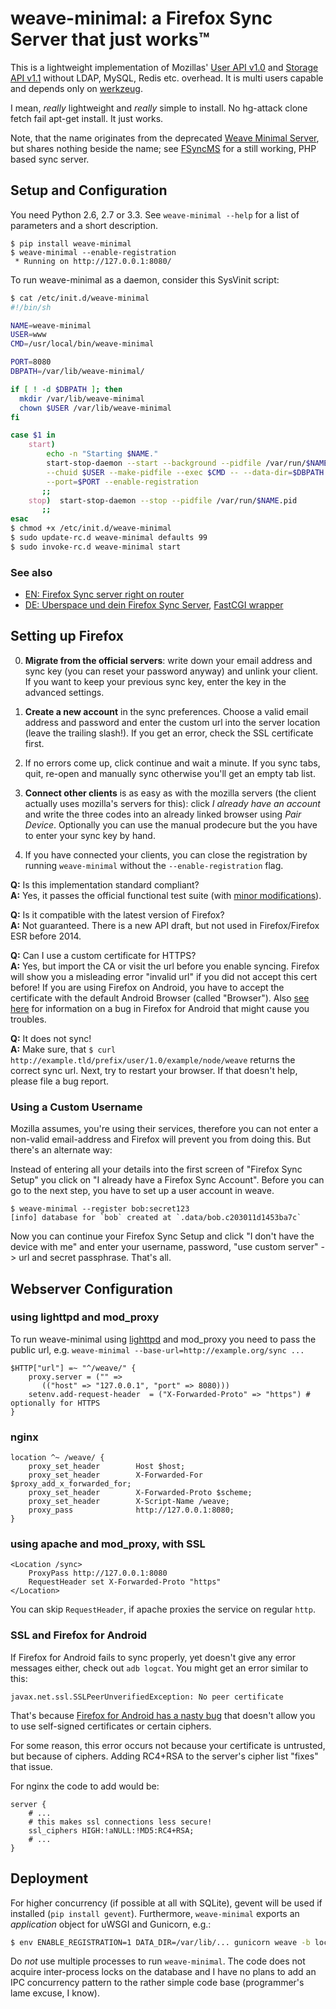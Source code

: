 weave-minimal: a Firefox Sync Server that just works™
=====================================================

This is a lightweight implementation of Mozillas' [User API v1.0][1] and
[Storage API v1.1][2] without LDAP, MySQL, Redis etc. overhead. It is multi
users capable and depends only on [werkzeug][3].

I mean, *really* lightweight and *really* simple to install. No hg-attack clone
fetch fail apt-get install. It just works.

Note, that the name originates from the deprecated [Weave Minimal Server][4],
but shares nothing beside the name; see [FSyncMS][5] for a still working, PHP
based sync server.

[1]: http://docs.services.mozilla.com/reg/apis.html
[2]: http://docs.services.mozilla.com/storage/apis-1.1.html
[3]: http://werkzeug.pocoo.org/
[4]: https://tobyelliott.wordpress.com/2011/03/25/updating-and-deprecating-the-weave-minimal-server/
[5]: https://github.com/balu-/FSyncMS/

Setup and Configuration
-----------------------

You need Python 2.6, 2.7 or 3.3. See `weave-minimal --help` for a list of
parameters and a short description.

    $ pip install weave-minimal
    $ weave-minimal --enable-registration
     * Running on http://127.0.0.1:8080/

To run weave-minimal as a daemon, consider this SysVinit script:

```bash
$ cat /etc/init.d/weave-minimal
#!/bin/sh

NAME=weave-minimal
USER=www
CMD=/usr/local/bin/weave-minimal

PORT=8080
DBPATH=/var/lib/weave-minimal/

if [ ! -d $DBPATH ]; then
  mkdir /var/lib/weave-minimal
  chown $USER /var/lib/weave-minimal
fi

case $1 in
    start)
        echo -n "Starting $NAME."
        start-stop-daemon --start --background --pidfile /var/run/$NAME.pid \
        --chuid $USER --make-pidfile --exec $CMD -- --data-dir=$DBPATH \
        --port=$PORT --enable-registration
       ;;
    stop)  start-stop-daemon --stop --pidfile /var/run/$NAME.pid
       ;;
esac
$ chmod +x /etc/init.d/weave-minimal
$ sudo update-rc.d weave-minimal defaults 99
$ sudo invoke-rc.d weave-minimal start
```

### See also

* [EN: Firefox Sync server right on router][6]
* [DE: Uberspace und dein Firefox Sync Server][7], [FastCGI wrapper][8]

[6]: http://forums.smallnetbuilder.com/showthread.php?t=10797
[7]: http://christoph-polcin.com/2012/12/31/firefox-minimal-weave-auf-uberspace/
[8]: https://github.com/oa/weave-minimal-uberspace

Setting up Firefox
------------------

0. **Migrate from the official servers**: write down your email address and sync
   key (you can reset your password anyway) and unlink your client. If you want
   to keep your previous sync key, enter the key in the advanced settings.

1. **Create a new account** in the sync preferences. Choose a valid email
   address and password and enter the custom url into the server location
   (leave the trailing slash!). If you get an error, check the SSL certificate
   first.

2. If no errors come up, click continue and wait a minute. If you sync tabs,
   quit, re-open and manually sync otherwise you'll get an empty tab list.

3. **Connect other clients** is as easy as with the mozilla servers (the client
   actually uses mozilla's servers for this): click *I already have an account*
   and write the three codes into an already linked browser using *Pair Device*.
   Optionally you can use the manual prodecure but the you have to enter your
   sync key by hand.

4. If you have connected your clients, you can close the registration by running
   `weave-minimal` without the `--enable-registration` flag.

**Q:** Is this implementation standard compliant?  
**A:** Yes, it passes the official functional test suite (with [minor
       modifications][9]).

**Q:** Is it compatible with the latest version of Firefox?  
**A:** Not guaranteed. There is a new API draft, but not used in
       Firefox/Firefox ESR before 2014.

**Q:** Can I use a custom certificate for HTTPS?  
**A:** Yes, but import the CA or visit the url before you enable syncing.
       Firefox will show you a misleading error "invalid url" if you did not
       accept this cert before!
       If you are using Firefox on Android, you have to accept the certificate
       with the default Android Browser (called "Browser").
       Also [see here](#ssl-and-firefox-for-android) for
       information on a bug in Firefox for Android that might
       cause you troubles.

**Q:** It does not sync!  
**A:** Make sure, that `$ curl http://example.tld/prefix/user/1.0/example/node/weave`
       returns the correct sync url. Next, try to restart your browser. If that
       doesn't help, please file a bug report.

[9]: https://github.com/posativ/weave-minimal/issues/4#issuecomment-8268947

### Using a Custom Username

Mozilla assumes, you're using their services, therefore you can not enter a
non-valid email-address and Firefox will prevent you from doing this. But
there's an alternate way:

Instead of entering all your details into the first screen of "Firefox Sync
Setup" you click on "I already have a Firefox Sync Account". Before you can go
to the next step, you have to set up a user account in weave.

    $ weave-minimal --register bob:secret123
    [info] database for `bob` created at `.data/bob.c203011d1453ba7c`

Now you can continue your Firefox Sync Setup and click "I don't have the device
with me" and enter your username, password, "use custom server" -> url and
secret passphrase. That's all.


Webserver Configuration
-----------------------

### using lighttpd and mod_proxy

To run weave-minimal using [lighttpd][10] and mod_proxy you need to pass the
public url, e.g. `weave-minimal --base-url=http://example.org/sync ...`

    $HTTP["url"] =~ "^/weave/" {
        proxy.server = ("" =>
           (("host" => "127.0.0.1", "port" => 8080)))
        setenv.add-request-header  = ("X-Forwarded-Proto" => "https") # optionally for HTTPS
    }

[10]: http://www.lighttpd.net/

### nginx

    location ^~ /weave/ {
        proxy_set_header        Host $host;
        proxy_set_header        X-Forwarded-For $proxy_add_x_forwarded_for;
        proxy_set_header        X-Forwarded-Proto $scheme;
        proxy_set_header        X-Script-Name /weave;
        proxy_pass              http://127.0.0.1:8080;
    }

### using apache and mod_proxy, with SSL

    <Location /sync>
        ProxyPass http://127.0.0.1:8080
        RequestHeader set X-Forwarded-Proto "https"
    </Location>

You can skip `RequestHeader`, if apache proxies the service on regular `http`.

### SSL and Firefox for Android

If Firefox for Android fails to sync properly, yet doesn't give any error
messages either, check out `adb logcat`. You might get an error similar to
this:

    javax.net.ssl.SSLPeerUnverifiedException: No peer certificate

That's because [Firefox for Android has a nasty
bug](https://bugzilla.mozilla.org/show_bug.cgi?id=756763) that doesn't allow
you to use self-signed certificates or certain ciphers.

For some reason, this error occurs not because your certificate is untrusted,
but because of ciphers. Adding RC4+RSA to the server's cipher list "fixes" that
issue.

For nginx the code to add would be:

    server {
        # ...
        # this makes ssl connections less secure!
        ssl_ciphers HIGH:!aNULL:!MD5:RC4+RSA;
        # ...
    }

Deployment
----------

For higher concurrency (if possible at all with SQLite), gevent will be used if
installed (`pip install gevent`). Furthermore, `weave-minimal` exports an
*application* object for uWSGI and Gunicorn, e.g.:

```bash
$ env ENABLE_REGISTRATION=1 DATA_DIR=/var/lib/... gunicorn weave -b localhost:1234
```

Do *not* use multiple processes to run `weave-minimal`. The code does not
acquire inter-process locks on the database and I have no plans to add an IPC
concurrency pattern to the rather simple code base (programmer's lame excuse,
I know).
